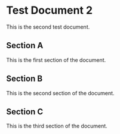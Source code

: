 # Test Document 2

This is the second test document.



## Section A

This is the first section of the document.


## Section B

This is the second section of the document.


## Section C

This is the third section of the document.
